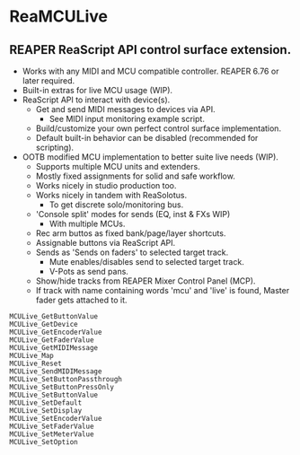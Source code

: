 # ReaMCULive
## REAPER ReaScript API control surface extension. 
* Works with any MIDI and MCU compatible controller. REAPER 6.76 or later required.
* Built-in extras for live MCU usage (WIP).
* ReaScript API to interact with device(s).
    * Get and send MIDI messages to devices via API.
        * See MIDI input monitoring example script.
    * Build/customize your own perfect control surface implementation.
    * Default built-in behavior can be disabled (recommended for scripting).
* OOTB modified MCU implementation to better suite live needs (WIP).
    * Supports multiple MCU units and extenders.
    * Mostly fixed assignments for solid and safe workflow.
    * Works nicely in studio production too.
    * Works nicely in tandem with ReaSolotus.
        * To get discrete solo/monitoring bus.
    * 'Console split' modes for sends (EQ, inst & FXs WIP)
        * With multiple MCUs.
    * Rec arm buttos as fixed bank/page/layer shortcuts.
    * Assignable buttons via ReaScript API.
    * Sends as 'Sends on faders' to selected target track.
        * Mute enables/disables send to selected target track.
        * V-Pots as send pans.
    * Show/hide tracks from REAPER Mixer Control Panel (MCP).
    * If track with name containing words 'mcu' and 'live' is found, Master fader gets attached to it.

```
MCULive_GetButtonValue
MCULive_GetDevice        
MCULive_GetEncoderValue  
MCULive_GetFaderValue    
MCULive_GetMIDIMessage   
MCULive_Map    	         
MCULive_Reset    	       
MCULive_SendMIDIMessage  
MCULive_SetButtonPassthrough    	
MCULive_SetButtonPressOnly    	
MCULive_SetButtonValue   	
MCULive_SetDefault    	
MCULive_SetDisplay    	
MCULive_SetEncoderValue    	
MCULive_SetFaderValue    	
MCULive_SetMeterValue    	
MCULive_SetOption    	
```
